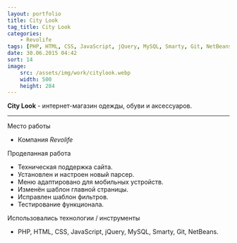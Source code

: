 ```yaml
---
layout: portfolio
title: City Look
tag_title: City Look
categories:
    - Revolife
tags: [PHP, HTML, CSS, JavaScript, jQuery, MySQL, Smarty, Git, NetBeans]
date: 30.06.2015 04:42
sort: 14
image: 
    src: /assets/img/work/citylook.webp 
    width: 500
    height: 284
---
```


**City Look** - интернет-магазин одежды, обуви и аксессуаров.

---

Место работы

* Компания _Revolife_

Проделанная работа

* Техническая поддержка сайта.
* Установлен и настроен новый парсер.
* Меню адаптировано для мобильных устройств.
* Изменён шаблон главной страницы.
* Исправлен шаблон фильтров.
* Тестирование функционала.

Использовались технологии / инструменты

* PHP, HTML, CSS, JavaScript, jQuery, MySQL, Smarty, Git, NetBeans.


